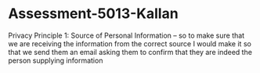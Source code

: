 # Assessment-5013-Kallan

Privacy Principle 1: Source of Personal Information 
– so to make sure that we are receiving the information from the correct source I would make it so that we send them an email asking them to confirm that they are indeed the person supplying information
